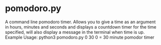 # pomodoro.py
A command line pomodoro timer. Allows you to give a time as an argument in hours, minutes and seconds and displays a countdown timer for the time specified, will also display a message in the terminal when time is up.
Example Usage: python3 pomodoro.py 0 30 0 = 30 minute pomodor timer
